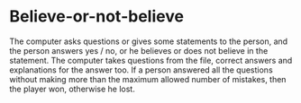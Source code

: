 # Believe-or-not-believe
The computer asks questions or gives some statements to the person, and the person answers yes / no, or he believes or does not believe in the statement. 
The computer takes questions from the file, correct answers and explanations for the answer too. 
If a person answered all the questions without making more than the maximum allowed number of mistakes, then the player won, otherwise he lost.
